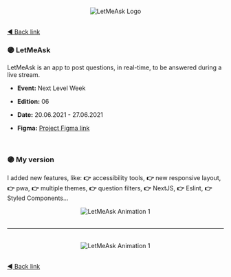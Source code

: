 <br />

<div align="center">
  <img alt="LetMeAsk Logo" src="assets/LetMeAsk-ronoctua-logo.svg" />
</div>

<br />

[◄ Back link](https://github.com/ronoctua/old-study-codes/tree/master/study-codes/Rocketseat#🚀)

### 🟣 LetMeAsk

LetMeAsk is an app to post questions, in real-time, to be answered during a live stream.

- **Event:** Next Level Week

- **Edition:** 06

- **Date:** 20.06.2021 - 27.06.2021

- **Figma:** [Project Figma link](https://www.figma.com/file/kZga9S84GcBrFNYJ9rDNGV/Letmeask?node-id=0%3A1)

<br />

### 🟣 My version

I added new features, like: **👉** accessibility tools, **👉** new responsive layout, **👉** pwa, **👉** multiple themes, **👉** question filters, **👉** NextJS, **👉** Eslint, **👉** Styled Components...

<div align="center">
  <img alt="LetMeAsk Animation 1" src="assets/LetMeAsk-ronoctua-1.gif" />
</div>

<br />

<hr />

<br />

<div align="center">
  <img alt="LetMeAsk Animation 1" src="assets/LetMeAsk-ronoctua-2.gif" />
</div>

<br />

[◄ Back link](https://github.com/ronoctua/old-study-codes/tree/master/study-codes/Rocketseat#🚀)
